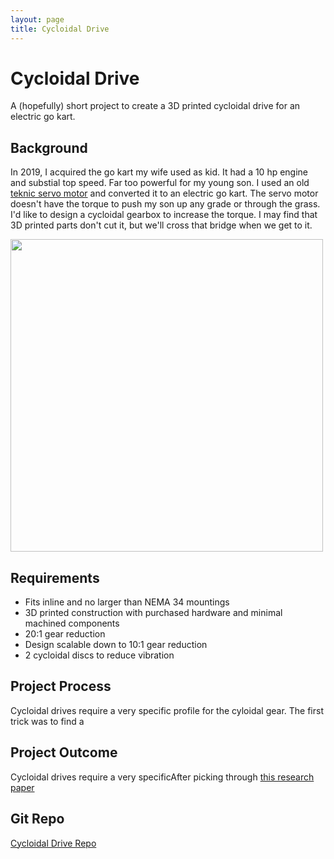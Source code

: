 ```yaml
---
layout: page
title: Cycloidal Drive
---
```

# Cycloidal Drive
A (hopefully) short project to create a 3D printed cycloidal drive for an electric go kart.

## Background
In 2019, I acquired the go kart my wife used as kid.  It had a 10 hp engine and substial top speed.  Far too powerful for my young son.  I used an old [teknic servo motor](https://www.teknic.com/model-info/CPM-MCVC-3432P-RLS/) and converted it to an electric go kart.  The servo motor doesn't have the torque to push my son up any grade or through the grass.  I'd like to design a cycloidal gearbox to increase the torque.  I may find that 3D printed parts don't cut it, but we'll cross that bridge when we get to it.</p>

<img src="../assets/img/gokart.jpg" width="500">

## Requirements
- Fits inline and no larger than NEMA 34 mountings
- 3D printed construction with purchased hardware and minimal machined components
- 20:1 gear reduction
- Design scalable down to 10:1 gear reduction
- 2 cycloidal discs to reduce vibration

## Project Process
Cycloidal drives require a very specific profile for the cyloidal gear.  The first trick was to find a 

## Project Outcome
Cycloidal drives require a very specificAfter picking through [this research paper]()

## Git Repo
[Cycloidal Drive Repo](https://github.com/pburgeson/cycloidaldrive)